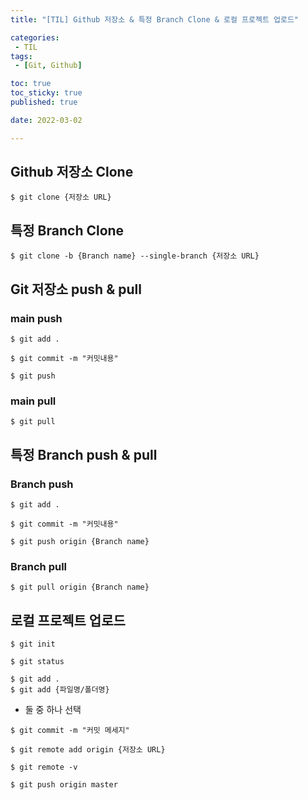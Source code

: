 ```yaml
---
title: "[TIL] Github 저장소 & 특정 Branch Clone & 로컬 프로젝트 업로드"

categories:
 - TIL
tags:
 - [Git, Github]

toc: true
toc_sticky: true
published: true

date: 2022-03-02

---
```


## Github 저장소 Clone

```
$ git clone {저장소 URL}
```



## 특정 Branch Clone

```
$ git clone -b {Branch name} --single-branch {저장소 URL}
```



## Git 저장소 push & pull

### main push

```
$ git add .
```

```
$ git commit -m "커밋내용"
```

```
$ git push
```

### main pull

```
$ git pull
```



## 특정 Branch push & pull

### Branch push

```
$ git add .
```

```
$ git commit -m "커밋내용"
```

```
$ git push origin {Branch name}
```

### Branch pull

```
$ git pull origin {Branch name}
```



## 로컬 프로젝트 업로드

```
$ git init
```

```
$ git status
```

```
$ git add .
$ git add {파일명/폴더명}
```

- 둘 중 하나 선택

```
$ git commit -m "커밋 메세지"
```

```
$ git remote add origin {저장소 URL}
```

```
$ git remote -v
```

```
$ git push origin master
```

